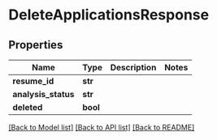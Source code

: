 # DeleteApplicationsResponse


## Properties
Name | Type | Description | Notes
------------ | ------------- | ------------- | -------------
**resume_id** | **str** |  | 
**analysis_status** | **str** |  | 
**deleted** | **bool** |  | 

[[Back to Model list]](../README.md#documentation-for-models) [[Back to API list]](../README.md#documentation-for-api-endpoints) [[Back to README]](../README.md)


